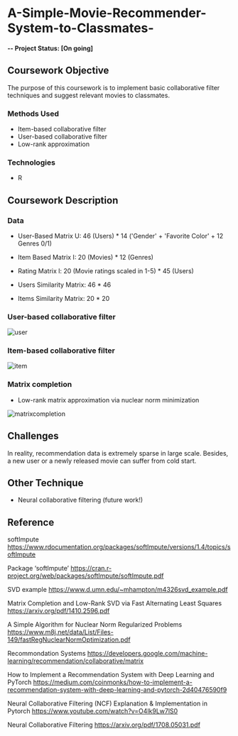# A-Simple-Movie-Recommender-System-to-Classmates-

#### -- Project Status: [On going]

## Coursework Objective

The purpose of this coursework is to implement basic collaborative filter techniques and suggest relevant movies to classmates.

### Methods Used
* Item-based collaborative filter 
* User-based collaborative filter 
* Low-rank approximation

### Technologies
* R

## Coursework Description

### Data 

* User-Based Matrix U: 46 (Users) * 14 ('Gender' + 'Favorite Color' + 12 Genres 0/1)
* Item Based Matrix I: 20 (Movies) * 12 (Genres)
* Rating Matrix l: 20 (Movie ratings scaled in 1-5) * 45 (Users)

* Users Similarity Matrix: 46 * 46
* Items Similarity Matrix: 20 * 20

### User-based collaborative filter 

![user](https://user-images.githubusercontent.com/49653689/95283857-b9930200-082a-11eb-8ed3-fc1ef52e68b3.png)

### Item-based collaborative filter 

![item](https://user-images.githubusercontent.com/49653689/95283871-bef04c80-082a-11eb-97b6-18cd2db35a65.png)

### Matrix completion

* Low-rank matrix approximation via nuclear norm minimization

![matrixcompletion](https://user-images.githubusercontent.com/49653689/95283874-c1eb3d00-082a-11eb-92bc-403cf2b50a9e.png)

## Challenges 

In reality, recommendation data is extremely sparse in large scale. Besides, a new user or a newly released movie can suffer from cold start. 

## Other Technique 

* Neural collaborative filtering (future work!)

## Reference

softImpute
https://www.rdocumentation.org/packages/softImpute/versions/1.4/topics/softImpute

Package ‘softImpute’ 
https://cran.r-project.org/web/packages/softImpute/softImpute.pdf

SVD example 
https://www.d.umn.edu/~mhampton/m4326svd_example.pdf

Matrix Completion and Low-Rank SVD via Fast Alternating Least Squares
https://arxiv.org/pdf/1410.2596.pdf

A Simple Algorithm for Nuclear Norm Regularized Problems 
https://www.m8j.net/data/List/Files-149/fastRegNuclearNormOptimization.pdf

Recommondation Systems
https://developers.google.com/machine-learning/recommendation/collaborative/matrix

How to Implement a Recommendation System with Deep Learning and PyTorch
https://medium.com/coinmonks/how-to-implement-a-recommendation-system-with-deep-learning-and-pytorch-2d40476590f9

Neural Collaborative Filtering (NCF) Explanation & Implementation in Pytorch
https://www.youtube.com/watch?v=O4lk9Lw7lS0

Neural Collaborative Filtering
https://arxiv.org/pdf/1708.05031.pdf

